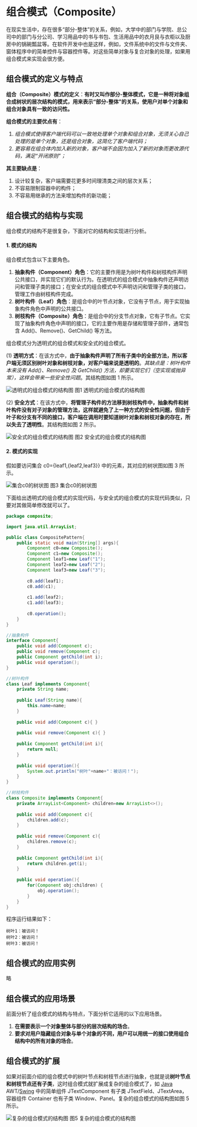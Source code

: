 # 组合模式（Composite）

在现实生活中，存在很多“部分-整体”的关系，例如，大学中的部门与学院、总公司中的部门与分公司、学习用品中的书与书包、生活用品中的衣月艮与衣柜以及厨房中的锅碗瓢盆等。在软件开发中也是这样，例如，文件系统中的文件与文件夹、窗体程序中的简单控件与容器控件等。对这些简单对象与复合对象的处理，如果用组合模式来实现会很方便。

## 组合模式的定义与特点

**组合（Composite）模式的定义**：**有时又叫作部分-整体模式，它是一种将对象组合成树状的层次结构的模式，用来表示“部分-整体”的关系，使用户对单个对象和组合对象具有一致的访问性。**

**组合模式的主要优点有**：

1. *组合模式使得客户端代码可以一致地处理单个对象和组合对象，无须关心自己处理的是单个对象，还是组合对象，这简化了客户端代码；*
2. *更容易在组合体内加入新的对象，客户端不会因为加入了新的对象而更改源代码，满足“开闭原则”；*

**其主要缺点是**：

1. 设计较复杂，客户端需要花更多时间理清类之间的层次关系；
2. 不容易限制容器中的构件；
3. 不容易用继承的方法来增加构件的新功能；

## 组合模式的结构与实现

组合模式的结构不是很复杂，下面对它的结构和实现进行分析。

#### 1. 模式的结构

组合模式包含以下主要角色。

1. **抽象构件（Component）角色**：它的主要作用是为树叶构件和树枝构件声明公共接口，并实现它们的默认行为。在透明式的组合模式中抽象构件还声明访问和管理子类的接口；在安全式的组合模式中不声明访问和管理子类的接口，管理工作由树枝构件完成。
2. **树叶构件（Leaf）角色**：是组合中的叶节点对象，它没有子节点，用于实现抽象构件角色中声明的公共接口。
3. **树枝构件（Composite）角色**：是组合中的分支节点对象，它有子节点。它实现了抽象构件角色中声明的接口，它的主要作用是存储和管理子部件，通常包含 Add()、Remove()、GetChild() 等方法。


组合模式分为透明式的组合模式和安全式的组合模式。

(1) **透明方式**：在该方式中，**由于抽象构件声明了所有子类中的全部方法，所以客户端无须区别树叶对象和树枝对象，对客户端来说是透明的**。*其缺点是：树叶构件本来没有 Add()、Remove() 及 GetChild() 方法，却要实现它们（空实现或抛异常），这样会带来一些安全性问题*。其结构图如图 1 所示。

![透明式的组合模式的结构图](_images/composite1.gif)
图1 透明式的组合模式的结构图


(2) **安全方式**：在该方式中，**将管理子构件的方法移到树枝构件中，抽象构件和树叶构件没有对子对象的管理方法，这样就避免了上一种方式的安全性问题，但由于叶子和分支有不同的接口，客户端在调用时要知道树叶对象和树枝对象的存在，所以失去了透明性**。其结构图如图 2 所示。

![安全式的组合模式的结构图](_images/composite2.gif)
图2 安全式的组合模式的结构图

#### 2. 模式的实现

假如要访问集合 c0={leaf1,{leaf2,leaf3}} 中的元素，其对应的树状图如图 3 所示。

![集合c0的树状图](_images/composite_example.gif)
图3 集合c0的树状图


下面给出透明式的组合模式的实现代码，与安全式的组合模式的实现代码类似，只要对其做简单修改就可以了。

```java
package composite;

import java.util.ArrayList;

public class CompositePattern{    
    public static void main(String[] args){        
        Component c0=new Composite();         
        Component c1=new Composite();         
        Component leaf1=new Leaf("1");         
        Component leaf2=new Leaf("2");         
        Component leaf3=new Leaf("3");   
        
        c0.add(leaf1);         
        c0.add(c1);   
        
        c1.add(leaf2);         
        c1.add(leaf3);                  
        
        c0.operation();     
    }
}

//抽象构件
interface Component{    
    public void add(Component c);    
    public void remove(Component c);    
    public Component getChild(int i);    
    public void operation();
}

//树叶构件
class Leaf implements Component{    
    private String name; 
    
    public Leaf(String name){        
        this.name=name;    
    }    
    
    public void add(Component c){ }  
    
    public void remove(Component c){ }  
    
    public Component getChild(int i){        
        return null;    
    }       
    
    public void operation(){        
        System.out.println("树叶"+name+"：被访问！");     
    }
}

//树枝构件
class Composite implements Component{    
    private ArrayList<Component> children=new ArrayList<>();       
    
    public void add(Component c){        
        children.add(c);    
    }       
    
    public void remove(Component c){        
        children.remove(c);    
    }       
    
    public Component getChild(int i){       
        return children.get(i);    
    }       
    
    public void operation(){        
        for(Component obj:children) {            
            obj.operation();        
        }    
    }    
}
```


程序运行结果如下：

```
树叶1：被访问！
树叶2：被访问！
树叶3：被访问！
```

## 组合模式的应用实例

略

## 组合模式的应用场景

前面分析了组合模式的结构与特点，下面分析它适用的以下应用场景。

1. **在需要表示一个对象整体与部分的层次结构的场合**。
2. **要求对用户隐藏组合对象与单个对象的不同，用户可以用统一的接口使用组合结构中的所有对象的场合**。

## 组合模式的扩展

如果对前面介绍的组合模式中的树叶节点和树枝节点进行抽象，也就是说**树叶节点和树枝节点还有子类**，这时组合模式就扩展成复杂的组合模式了，如 [Java](http://c.biancheng.net/java/) AWT/[Swing](http://c.biancheng.net/swing/) 中的简单组件 JTextComponent 有子类 JTextField、JTextArea，容器组件 Container 也有子类 Window、Panel。复杂的组合模式的结构图如图 5 所示。

![复杂的组合模式的结构图](_images/composite_ext.gif)
图5 复杂的组合模式的结构图